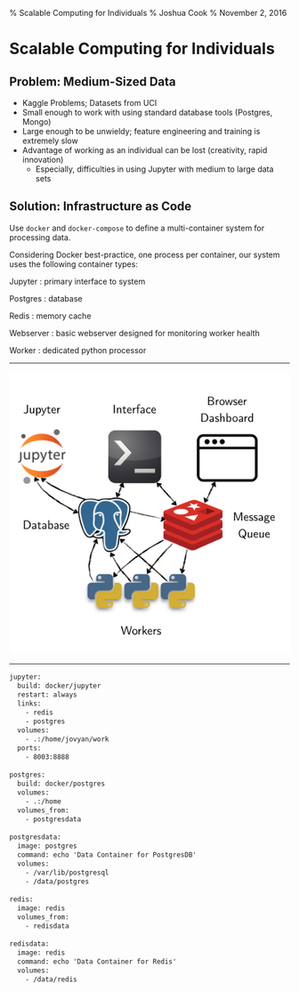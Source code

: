 % Scalable Computing for Individuals
% Joshua Cook
% November 2, 2016

# Scalable Computing for Individuals 

## Problem: Medium-Sized Data

- Kaggle Problems; Datasets from UCI
- Small enough to work with using standard database tools (Postgres, Mongo)
- Large enough to be unwieldy; feature engineering and training is extremely slow
- Advantage of working as an individual can be lost (creativity, rapid innovation)
   - Especially, difficulties in using Jupyter with medium to large data sets

## Solution: Infrastructure as Code

Use `docker` and `docker-compose` to define a multi-container system for processing data. 

Considering Docker best-practice, one process per container, our system uses the following container types:

Jupyter
:   primary interface to system

Postgres
:   database

Redis
:   memory cache  

Webserver
:   basic webserver designed for monitoring worker health

Worker
:   dedicated python processor

------------------

![Infrastructure](assets/img/infrastructure.png)

------------------

```
jupyter:
  build: docker/jupyter
  restart: always
  links:
    - redis
    - postgres
  volumes:
    - .:/home/jovyan/work
  ports:
    - 8003:8888

postgres:
  build: docker/postgres
  volumes:
    - .:/home
  volumes_from:
    - postgresdata

postgresdata:
  image: postgres
  command: echo 'Data Container for PostgresDB'
  volumes:
    - /var/lib/postgresql
    - /data/postgres

redis:
  image: redis
  volumes_from:
    - redisdata

redisdata:
  image: redis
  command: echo 'Data Container for Redis'
  volumes:
    - /data/redis
```
